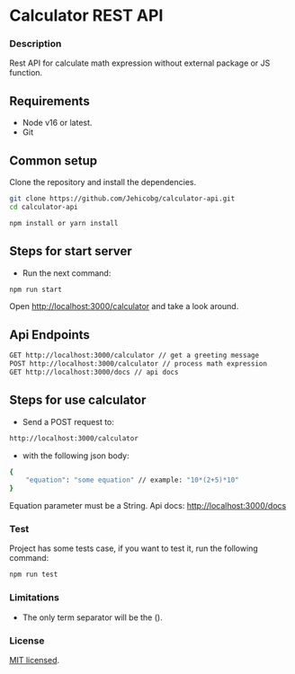 # Calculator REST API

### Description
Rest API for calculate math expression without external package or JS function.

## Requirements
* Node v16 or latest.
* Git

## Common setup
Clone the repository and install the dependencies.

```bash
git clone https://github.com/Jehicobg/calculator-api.git
cd calculator-api
```

```bash
npm install or yarn install
```

## Steps for start server
* Run the next command: 

```bash
npm run start
```
Open [http://localhost:3000/calculator](http://localhost:3000/calculator) and take a look around.

## Api Endpoints
```bash
GET http://localhost:3000/calculator // get a greeting message
POST http://localhost:3000/calculator // process math expression
GET http://localhost:3000/docs // api docs
```
## Steps for use calculator
* Send a POST request to:
```bash
http://localhost:3000/calculator
```
* with the following json body:
```bash
{
    "equation": "some equation" // example: "10*(2+5)*10"
}
```
Equation parameter must be a String.
Api docs: [http://localhost:3000/docs](http://localhost:3000/docs)

### Test
Project has some tests case, if you want to test it, run the following command:

```bash
npm run test
```

### Limitations
* The only term separator will be the ().

### License
[MIT licensed](./LICENSE).
